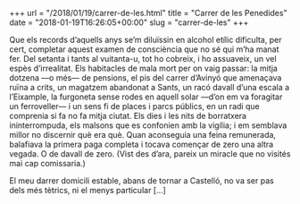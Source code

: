 +++
url = "/2018/01/19/carrer-de-les.html"
title = "Carrer de les Penedides"
date = "2018-01-19T16:26:05+00:00"
slug = "carrer-de-les"
+++

Que els records d’aquells anys se’m diluïssin en alcohol etílic dificulta, per cert, completar aquest examen de consciència que no sé qui m’ha manat fer. Del setanta i tants al vuitanta-u, tot ho cobreix, i ho assuaveix, un vel espès d’irrealitat. Els habitacles de mala mort per on vaig passar: la mitja dotzena —o més— de pensions, el pis del carrer d’Avinyó que amenaçava ruïna a crits, un magatzem abandonat a Sants, un racó davall d’una escala a l’Eixample, la furgoneta sense rodes en aquell solar —d’on em va foragitar un ferroveller— i un sens fi de places i parcs públics, en un radi que comprenia si fa no fa mitja ciutat. Els dies i les nits de borratxera ininterrompuda, els malsons que es confonien amb la vigília; i em semblava millor no discernir què era què. Quan aconseguia una feina remunerada, balafiava la primera paga completa i tocava començar de zero una altra vegada. O de davall de zero. (Vist des d’ara, pareix un miracle que no visités mai cap comissaria.)

El meu darrer domicili estable, abans de tornar a Castelló, no va ser pas dels més tètrics, ni el menys particular […]

